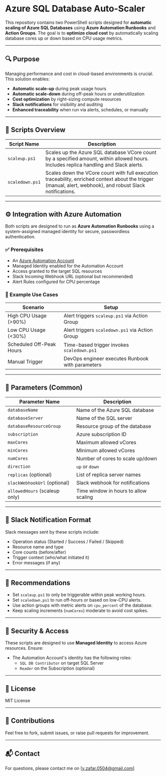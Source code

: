 # Azure SQL Database Auto-Scaler

This repository contains two PowerShell scripts designed for **automatic scaling of Azure SQL Databases** using **Azure Automation Runbooks** and **Action Groups**. The goal is to **optimize cloud cost** by automatically scaling database cores up or down based on CPU usage metrics.

---

## 🔍 Purpose

Managing performance and cost in cloud-based environments is crucial. This solution enables:

- **Automatic scale-up** during peak usage hours
- **Automatic scale-down** during off-peak hours or underutilization
- **Cost optimization** by right-sizing compute resources
- **Slack notifications** for visibility and auditing
- **Enhanced traceability** when run via alerts, schedules, or manually

---

## 📁 Scripts Overview

| Script Name             | Description |
|------------------------|-------------|
| `scaleup.ps1`          | Scales up the Azure SQL database VCore count by a specified amount, within allowed hours. Includes replica handling and Slack alerts. |
| `scaledown.ps1`        | Scales down the VCore count with full execution traceability, enriched context about the trigger (manual, alert, webhook), and robust Slack notifications. |

---

## ⚙️ Integration with Azure Automation

Both scripts are designed to run as **Azure Automation Runbooks** using a system-assigned managed identity for secure, passwordless authentication.

### ✅ Prerequisites

- An [Azure Automation Account](https://learn.microsoft.com/en-us/azure/automation/automation-create-standalone-account)
- Managed Identity enabled for the Automation Account
- Access granted to the target SQL resources
- Slack Incoming Webhook URL (optional but recommended)
- Alert Rules configured for CPU percentage

### 🔄 Example Use Cases

| Scenario | Setup |
|----------|-------|
| High CPU Usage (>90%) | Alert triggers `scaleup.ps1` via Action Group |
| Low CPU Usage (<30%) | Alert triggers `scaledown.ps1` via Action Group |
| Scheduled Off-Peak Hours | Time-based trigger invokes `scaledown.ps1` |
| Manual Trigger | DevOps engineer executes Runbook with parameters |

---

## 📝 Parameters (Common)

| Parameter Name       | Description |
|----------------------|-------------|
| `databaseName`       | Name of the Azure SQL database |
| `databaseServer`     | Name of the SQL server |
| `databaseResourceGroup` | Resource group of the database |
| `subscription`       | Azure subscription ID |
| `maxCores`           | Maximum allowed vCores |
| `minCores`           | Minimum allowed vCores |
| `numCores`           | Number of cores to scale up/down |
| `direction`          | `up` or `down` |
| `replicas` (optional) | List of replica server names |
| `slackWebhookUrl` (optional) | Slack webhook for notifications |
| `allowedHours` (scaleup only) | Time window in hours to allow scaling |

---

## 📢 Slack Notification Format

Slack messages sent by these scripts include:

- Operation status (Started / Success / Failed / Skipped)
- Resource name and type
- Core counts (before/after)
- Trigger context (who/what initiated it)
- Error messages (if any)

---

## 📌 Recommendations

- Set `scaleup.ps1` to only be triggerable within peak working hours.
- Set `scaledown.ps1` to run off-hours or based on low-CPU alerts.
- Use action groups with metric alerts on `cpu_percent` of the database.
- Keep scaling increments (`numCores`) moderate to avoid cost spikes.

---

## 🔐 Security & Access

These scripts are designed to use **Managed Identity** to access Azure resources. Ensure:

- The Automation Account's identity has the following roles:
  - `SQL DB Contributor` on target SQL Server
  - `Reader` on the Subscription (optional)

---

## 📄 License

MIT License

---

## 🤝 Contributions

Feel free to fork, submit issues, or raise pull requests for improvement.

---

## 📬 Contact

For questions, please contact me on [y.zafar.0504@gmail.com]
